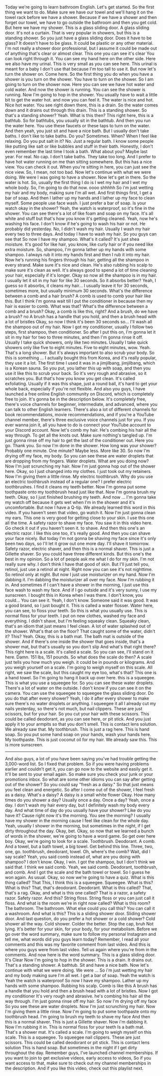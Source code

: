 Today we're going to learn bathroom English.
Let's get started.
So the first thing we want to do. Make sure we have our towel and we'll hang it on the towel rack before we have a shower.
Because if we have a shower and then forget our towel, we have to go outside the bathroom and then you get cold.
But here we have my shower.
This is a glass sliding door.
A glass sliding door.
It's not a curtain.
That is very popular in showers, but this is a standing shower.
So you just have a glass sliding door.
Does it have to be glass?
It doesn't have to be glass.
It could be plastic or any other material.
I'm not really a shower door professional, but I assume it could be made out of anything that's clear or almost clear.
This one you can see it's clear You can look right through it.
You can see my hand here on the other side.
Here we also have my urinal.
This is very small as you can see here.
This urinal is meant for a baby I don't use that because I'm too tall to use it.
But now let's turn the shower on.
Come here.
So the first thing you do when you have a shower is you turn on the shower.
You have to turn on the shower.
So I am going to turn on the shower now.
Here you can see we have hot water and cold water.
And now the shower is running.
You can see the shower is running.
Now I'm going to hop in the shower.
You usually have to wait a little bit to get the water hot.
and now you can feel it.
The water is nice and hot.
Nice hot water.
You see right down there, this is a drain.
So the water comes down and it drains out through this drain.
This is a standing shower.
So that's a standing shower?
Yeah.
What is this then?
This right here, this is a bathtub.
So for bathtubs, you usually sit in the bathtub.
And then you run the water here.
You use these faucets or these taps to turn on the water.
And then yeah, you just sit and have a nice bath.
But I usually don't take baths.
I don't like to take baths.
Do you?
Sometimes.
When?
When I feel like relaxing.
Do you put salt in it?
No.
Just a regular bath.
I know some people like putting like salt or like bubbles and stuff in their bath.
Honestly, I don't even remember the last time I took a bath.
What about you?
Maybe last year.
For real.
No cap.
I don't take baths.
They take too long.
And I prefer to have hot water running on me than sitting somewhere.
But this has a nice view.
You can check it out.
When you're sitting in here, you can just see the nice view.
So, I mean, not too bad.
Now let's continue with what we were doing. We were
I was going to have a shower.
Now let's get in there.
So the water is hot.
So, usually the first thing I do is I wet my hair and I wet my whole body.
So, I'm going to do that now.
oooo shhhhh
So i'm just wetting my hair and my body, making sure I'm all wet.
And first things first, I get a bar of soap.
And then I lather up my hands and I lather up my face to clean myself.
Some people use face wash.
I just prefer a bar of soap.
Is your watch okay in the shower?
Yeah, the watch is waterproof, so it's fine in the shower.
You can see there's a lot of like foam and soap on my face.
It's all white and stuff but that's how you know it's getting cleaned.
Yeah, now he's washing his face.
I don't know if he's going to wash his hair or not.
He probably did yesterday.
No, I didn't wash my hair.
Usually I wash my hair every two to three days.
And today I have to wash my hair.
So you guys can see that So now I have my shampoo.
What's it called?
It's just shea moisture.
It's good for like hair, you know, like curly hair or if you need like extra moisture.
So, shampoo, I'm gonna lather up my hands with some shampoo.
I always rub it into my hands first and then I rub it into my hair.
Now he's running his fingers through his hair, getting all the shampoo in every strand.
Make sure it's nice and clean.
He's also rubbing his scalp to make sure it's clean as well.
It's always good to spend a lot of time cleaning your hair, especially if it's longer.
Okay so now all the shampoo is in my hair.
I usually let it sit in my hair for like 30 seconds.
So it absorbs better?
Yeah, I guess so it absorbs, it cleans my hair... I usually leave it for 30 seconds, sometimes more, but usually minimum 30 seconds.
What's the difference between a comb and a hair brush?
A comb is used to comb your hair like this.
But I think I'm gonna wait till I put the conditioner in because then my hair is easier to comb.
What was that?
What's the difference between a comb and a brush?
Okay, a comb is like this, right?
And a brush, do we have a brush?
no
A brush has a handle that you hold, and then a brush head with a lot of bristles
Okay, so now I think it's been 30 seconds so...
I'll wash all the shampoo out of my hair.
Now I got my conditioner, usually I follow two steps, first shampoo, then conditioner.
So after I put this on, I'm gonna let it sit in my hair for two to three minutes, and then I'm gonna rinse it off.
Usually I take quick showers, only like two minutes.
Usually I take quick showers only like five to eight minutes.
Five to eight minutes, wow.
Yeah.
That's a long shower.
But it's always important to also scrub your body.
So this is something ... I actually bought this from Korea, and it's really popular, they use it a lot.
The first time I used it was in a jimjilbang, jimjilbang, which is a Korean sauna.
So you put, you lather this up with soap, and then you use it like this to scrub your back.
So it's very rough and abrasive, so it scratches you.
But that's how you know you get clean.
It's called exfoliating.
Usually if it was this shape, just a round ball, it's hard to get your whole back, especially if you're not flexible.
And also you guys, I have launched a free online English community on Discord, which is completely free to join.
It's gonna be in the description below.
It's completely free, there's voice channels for beginner, intermediate, and advanced, where you can talk to other English learners.
There's also a lot of different channels for book recommendations, movie recommendations,  and if you're a YouTube channel member, there's three exclusive voice channels just for you.
If you ever wanna join it, all you have to do is connect your YouTube account to your Discord account.
Now let's comb my hair.
He's combing his hair all the way through.
To get all the knots out.
Make sure nothing's tangled up.
I'm just gonna rinse off my hair to get the last of the conditioner out.
Here you go.
Thank you.
So now I'm done in the shower.
How long was your shower?
Probably one minute.
One minute?
Maybe less.
More like 30.
So now I'm drying off my face, my body.
So you can see these are water droplets that are dropping from my fingers.
Water droplets.
What are you doing now?
Now I'm just scrunching my hair.
Now I'm just gonna hop out of the shower here.
Okay, so I just changed into my clothes.
I just took out my retainers.
Now I'm giving them a little rinse.
My electric toothbrush.
Why do you use an electric toothbrush instead of a regular one?
I prefer electric toothbrushes.
I find it cleans my teeth better.
Now I'm gonna put some toothpaste onto my toothbrush head just like that.
Now I'm gonna brush my teeth.
Okay, so I just finished brushing my teeth.
And now ... I'm gonna take my watch off because it gets wet when I'm in the shower and it's uncomfortable.
But now I have a Q-tip.
We already learned this word in this video.
If you haven't seen that video, go watch it.
Now I'm just gonna clean my ears.
This one is very good for getting close to your skin.
I use this one all the time.
A safety razor to shave my face.
You saw it in this video here.
Go check it out if you haven't seen it.
to shave.
And then this one's an electric razor.
I like this one too, it's really good.
And then you can shave your face nicely.
But today I'm not gonna be shaving my face since it's only been two days, so I'll let it grow out one more day.
I'll shave it tomorrow.
Safety razor, electric shaver, and then this is a normal shaver.
This is just a Gillette shaver.
So you could have three different kinds.
But this one's the best in my opinion.
So a lot of people ask me what I do for my skin.
I'm not really sure why.
I don't think I have that good of skin.
But I'll just tell you, retinol, just use a retinol at night.
Right now you can see it's not nighttime.
So retinol only at night.
But now I just use moisturizer on my hand.
Now I'm dabbing it.
I'm dabbing the moisturizer all over my face.
Now I'm rubbing it in.
And sometimes if I can't have a shower in the morning, I just use this face wash to wash my face.
And if I go outside and it's very sunny, I use my sunscreen.
I bought this in Korea when I was there.
I don't know, you could...
You can see it.
Yeah, I don't know.
Someone said it was good.
It was a good brand, so I just bought it.
This is called a water flosser.
Water here, you can see, to floss your teeth.
So this is what you usually use.
This is normal floss for your teeth.
I put on new clothes, washed my face and everything.
I didn't shave, but I'm feeling squeaky clean.
Squeaky clean, that's an idiom that just means I feel clean.
A lot of water splashed out of the shower.
What's that on the floor?
That caught some of the water, didn't it?
This? Yeah.
Okay, this is a bath mat.
The bath mat is outside of the shower.
And if there's one inside the shower that goes inside, that's a shower mat, but that's usually so you don't slip 
And what's that right there?
This right here is a scale.
It's called a scale.
So you can see, I'll stand on it here.
Damn.
151 lbs, 151 pounds.
So what does the scale do then?
A scale just tells you how much you weigh.
it could be in pounds or kilograms.
And you weigh yourself on a scale.
I'm going to weigh myself on this scale.
All right, we saw the scale, but this caught my eye too, what's that?
This one is a hand towel.
So I'm going to hang it back up over here.
this is a squeegee.
This is what you use a squeegee for.
So you can see these water droplets.
There's a lot of water on the outside.
I don't know if you can see it on the camera.
You can use the squeegee to squeegee the glass sliding door.
Do you do that after every shower?
Yeah, I do it after every shower to make sure there's no water droplets or anything.
I squeegee it all I already cut my nails yesterday, so there's not much, but nail clippers.
These are just scissors, but for your hair.
So you cut your hair with these scissors.
This could be called deodorant, as you can see here, or pit stick.
And you just apply it to your armpits so that you don't smell.
This is contact lens solution.
We already saw that. My toothbrush.
This is just a rag here.
This is hand soap.
So you put some hand soap on your hands, wash your hands here.
My toothpaste.
This is just coconut oil for my hair.
We already saw this.
This is more sunscreen.

--------------
And also guys, a lot of you have been saying
you've had trouble getting the 3,000-word list.
So I fixed that problem.
So if you were having problems earlier and couldn't get it,
you can go now to the website and easily get it.
It'll be sent to your email again.
So make sure you check your junk or your promotions inbox.
So what are some other idioms you can say
after getting out of the shower?
So you could say "fresh as a daisy."
So that just means you feel clean and energetic.
So after I come out of the shower,
I feel fresh as a daisy.
What's a daisy?
A daisy is a small white flower
Okay.
How many times do you shower a day?
Usually once a day.
Once a day?
Yeah, once a day.
I don't wash my hair every day,
but I definitely wash my body every day.
And what time of day do you usually have your shower?
Like do you have it?
Cause right now it's the morning.
You see the morning?
I usually have my shower in the morning
cause I feel like clean for the whole day.
Yeah, usually I shower in the morning,
but sometimes in the night,
if I get dirty throughout the day.
Okay, bet.
Okay, so now that we learned a
bunch of words in the shower,
we're going to have a word game.
So get over here boy.
Okay, we're going to look for a scale.
Toothbrush.
Deodorant.
A comb.
And a towel, but a bath towel, a big towel.
Get behind this line.
Three, two, one, go.
toothbrush, deodorant, towel.
Oh, where's the comb?
Wait, did I say scale?
Yeah, you said comb instead of,
what are you doing with shampoo?
I don't know.
Okay, I win.
I got the shampoo, but I don't think we said that.
I think we said comb.
Yeah, we said comb.
Deodorant, toothbrush, and comb.
And I got the scale and the bath towel or towel.
So I guess he won again.
As usual.
Okay, so now we're going to have a quiz.
What is this thing called?
That
This, I think this is a squeegee.
Squeegee.
What is this?
What is this?
That, that's deodorant.
Deodorant.
What is this called?
That, that's a rag.
Okay, and what is this one called?
That is a razor, a safety razor.
Safety razor.
And this?
String floss.
String floss or you can just call it floss.
And what is the room we're in right now called?
What is this room?
The bathroom.
The bathroom.
What else could you call this?
You can call it a washroom.
And what is this?
This is a sliding shower door.
Sliding shower door.
And last question,
do you prefer a hot shower or a cold shower?
Cold shower all the way.
Cold shower.
Colder the better.
Stop the cap, bruh
Not lying.
It's better for your skin, for your body,
for your metabolism.
Before we go over the word summary,
make sure to follow my personal Instagram
and tell me, what words did you guys learn today?
Remember, I read all your comments
and this was my favorite comment from last video.
And this is where you guys were from last video.
Tell us again where you're from in the comments.
And now here is the word summary.
This is a glass sliding door.
It's Clear
Now I'm going to hop in the shower.
This is a drain.
It drains out.
That's a standing shower.
A bathtub.
Sit and have a nice bath.
Now let's continue with what we were doing. We were ...
So i'm just wetting my hair and my body making sure
I'm all wet.
I get a bar of soap. Yeah the watch is
Yeah the watch is waterproof
So now I have my shampoo.
Lather up my hands with some shampoo.
Rubbing his scalp.
Comb is like this
A brush has a handle that you hold
and then a brush head with a lot of bristles.
Now I got my conditioner
It's very rough and abrasive.
he's combing his hair all the way through.
I'm just gonna rinse off my hair. So now I'm drying off my face
So you see these are water droplets.
Now I'm just scrunching my hair.
Now I'm giving them a little rinse.
Now I'm going to put some toothpaste onto
my toothbrush head.
I'm going to brush my teeth
to shave my face
And then this is a normal shaver.
This is just a Gillette shaver.
Now i'm dabbing it.
Now I'm rubbing it in.
This is normal floss for your teeth
Is a bath mat.
That's a shower mat.
It's called a scale.
I'm going to weigh myself on this scale.
This is a squeegee.
To squeegee
nail clippers.
These are just scissors.
This could be called deodorant or pit stick.
This is contact lens solution
This is hand soap.
But sometimes in the night if I get dirty throughout the day.
Remember guys, I've launched channel memberships.
If you want to join to get exclusive videos,
early access to videos,
So if you want access to that,
make sure to check out my channel memberships
in the description.
And if you like this video,
check out this playlist next.